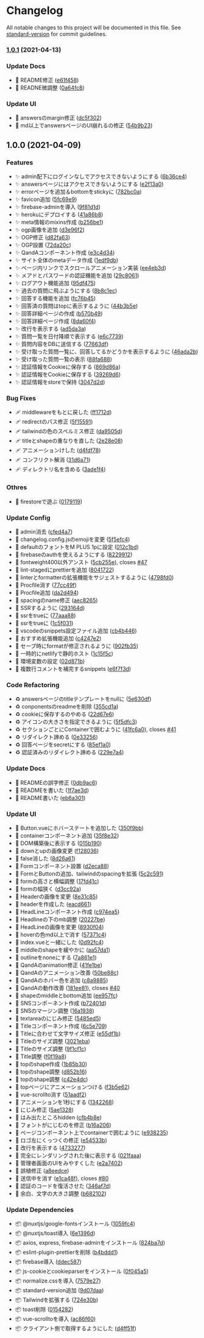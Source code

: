 # Changelog

All notable changes to this project will be documented in this file. See [standard-version](https://github.com/conventional-changelog/standard-version) for commit guidelines.

### [1.0.1](https://github.com/dlopp/question-box/compare/v1.0.0...v1.0.1) (2021-04-13)


### Update Docs

* :memo: README修正 ([e61f458](https://github.com/dlopp/question-box/commit/e61f458f1136fec4f8b256a49cbde4f205401d88))
* :memo: READNE微調整 ([0a64fc8](https://github.com/dlopp/question-box/commit/0a64fc863f73f410394fe77e2ed7b9fda3cf3a07))


### Update UI

* :art: answersのmargin修正 ([dc5f302](https://github.com/dlopp/question-box/commit/dc5f30237dead4164b439e904a1369acdb1eeee4))
* :art: md以上でanswersページのUI崩れるの修正 ([54b9b23](https://github.com/dlopp/question-box/commit/54b9b23e98019454d40b68d3bc2054b8e96fcabd))

## 1.0.0 (2021-04-09)


### Features

* :sparkles: admin配下にログインなしでアクセスできないようにする ([6b36ce4](https://github.com/dlopp/question-box/commit/6b36ce4bf780629eac2039c3b56698e3f6036cab))
* :sparkles: answersページにはアクセスできないようにする ([e2f13a0](https://github.com/dlopp/question-box/commit/e2f13a0dfc68f44a3898df043a8b03923dd4441e))
* :sparkles: errorページを追加＆bottomをstickyに ([782bc0a](https://github.com/dlopp/question-box/commit/782bc0ae431c02fd3036917e7b24a715cd523d41))
* :sparkles: favicon追加 ([5fc69e9](https://github.com/dlopp/question-box/commit/5fc69e9ea27e086dc7b41416731c17d77210ebf7))
* :sparkles: firebase-adminを導入 ([9f81d1d](https://github.com/dlopp/question-box/commit/9f81d1df8d61b99f821438dd59a16112ef3e0ce6))
* :sparkles: herokuにデプロイする ([41a86b8](https://github.com/dlopp/question-box/commit/41a86b83d4069615f5bc5003c61a6611b980b2b1))
* :sparkles: meta情報のmixins作成 ([b256be1](https://github.com/dlopp/question-box/commit/b256be1ce5c4ad631372ae8242e09c69f1ae6c5f))
* :sparkles: ogp画像を追加 ([d3e96f2](https://github.com/dlopp/question-box/commit/d3e96f2b33b40339c7a416f565145f731a9dc895))
* :sparkles: OGP修正 ([d82fa63](https://github.com/dlopp/question-box/commit/d82fa63a2f50e1758978af22df317655c74f56b5))
* :sparkles: OGP設置 ([72da20c](https://github.com/dlopp/question-box/commit/72da20cf417a5b9ad8532861a291a0f233a55d6b))
* :sparkles: QandAコンポーネント作成 ([e3c4d34](https://github.com/dlopp/question-box/commit/e3c4d3425507c794954ea6269d1c1609af0b90ee))
* :sparkles: サイト全体のmetaデータ作成 ([1edf9db](https://github.com/dlopp/question-box/commit/1edf9db017993cccf1d27e614503a372a7d35d08))
* :sparkles: ページ内リンクでスクロールアニメーション実装 ([ee4eb3d](https://github.com/dlopp/question-box/commit/ee4eb3ddc22c2217e6ac1b6b0656ba73b41b4dc8))
* :sparkles: メアドとパスワードの認証機能を追加 ([29c8061](https://github.com/dlopp/question-box/commit/29c80616dd023ca7e015a10d824b466249b7ec5d))
* :sparkles: ログアウト機能追加 ([95df475](https://github.com/dlopp/question-box/commit/95df475c5130c2f0c54edb751d1f941ee710f057))
* :sparkles: 過去の質問に飛ぶようにする ([8b8c1ec](https://github.com/dlopp/question-box/commit/8b8c1ecc2cf98536548e977265d4e4030bb05b21))
* :sparkles: 回答する機能を追加 ([fc76b45](https://github.com/dlopp/question-box/commit/fc76b4566fe9d1a12d0cd4a2c634103aab3cf50f))
* :sparkles: 回答済の質問はtopに表示するように ([44b3b5e](https://github.com/dlopp/question-box/commit/44b3b5e0aa48bd1b6a151f43b446b7246ac85a5a))
* :sparkles: 回答詳細ページの作成 ([b570b49](https://github.com/dlopp/question-box/commit/b570b49cf791eebdd0aa3e8fc37afca6d91bc5cf))
* :sparkles: 回答詳細ページ作成 ([8da60f4](https://github.com/dlopp/question-box/commit/8da60f463203cffc24bbfa99cbf227fee7f3b864))
* :sparkles: 改行を表示する ([ad5da3a](https://github.com/dlopp/question-box/commit/ad5da3acb0bead7a4bc42e643f2f876bae98fc91))
* :sparkles: 質問一覧を日付降順で表示する ([e6c7739](https://github.com/dlopp/question-box/commit/e6c7739189e71e15f48201f0e3fc0e2b9877f8dc))
* :sparkles: 質問内容をDBに送信する ([77663df](https://github.com/dlopp/question-box/commit/77663df968a7d476c0fd3f69c57d38b7392e5ad4))
* :sparkles: 受け取った質問一覧に、回答してるかどうかを表示するように ([46ada2b](https://github.com/dlopp/question-box/commit/46ada2b7d05be1561fc5c599e231701dbe4ee3be))
* :sparkles: 受け取った質問一覧の表示 ([88fa688](https://github.com/dlopp/question-box/commit/88fa688447cc91255d44df32c380f5991240c41f))
* :sparkles: 認証情報をCookieに保存する ([869d86a](https://github.com/dlopp/question-box/commit/869d86a55951c18c58a72aec948e197fe17bc35b))
* :sparkles: 認証情報をCookieに保存する ([39269d6](https://github.com/dlopp/question-box/commit/39269d6949dfcdd0c978245f06cb53280cdb681f))
* :sparkles: 認証情報をstoreで保持 ([3047d2d](https://github.com/dlopp/question-box/commit/3047d2dbf7b77a3973c8d66ddba54d688b8a4b25))


### Bug Fixes

* :adhesive_bandage: middlewareをもとに戻した ([ff1712d](https://github.com/dlopp/question-box/commit/ff1712de1d91e94eff3ce92559e018a23a623183))
* :adhesive_bandage: redirectのパス修正 ([5f15591](https://github.com/dlopp/question-box/commit/5f15591b0370cafc2587bea697e5cb474c7707ea))
* :adhesive_bandage: tailwindの色のスペルミス修正 ([da9505d](https://github.com/dlopp/question-box/commit/da9505d4c4c493b0f037729b51c38310bce6dfa6))
* :adhesive_bandage: titleとshapeの重なりを直した ([2e28e08](https://github.com/dlopp/question-box/commit/2e28e08df497ed2fb024a92552688a5bf2059ef5))
* :adhesive_bandage: アニメーションけした ([d4fdf78](https://github.com/dlopp/question-box/commit/d4fdf78ad84e1024bf8f04fb58f86541cfc5d526))
* :adhesive_bandage: コンフリクト解消 ([31d6a71](https://github.com/dlopp/question-box/commit/31d6a716681f8321f09842883c5658cfec29feef))
* :adhesive_bandage: ディレクトリ名を含める ([3ade1f4](https://github.com/dlopp/question-box/commit/3ade1f49b3a0e0099bf9ccfe9ee0d324bdb2e924))


### Othres

* :teddy_bear: firestoreで遊ぶ ([0179119](https://github.com/dlopp/question-box/commit/017911915f572f3c7d38cb0629808a6a4d95c8ea))


### Update Config

* :wrench: admin消去 ([cfed4a7](https://github.com/dlopp/question-box/commit/cfed4a7281ade0c08bae5ba5ed30377ed30ad551))
* :wrench: changelog.config.jsのemojiを変更 ([5f5efc4](https://github.com/dlopp/question-box/commit/5f5efc40d100bfd9af0b8b0a43f80a225391efbd))
* :wrench: defaultのフォントをM PLUS 1pに設定 ([012c1bd](https://github.com/dlopp/question-box/commit/012c1bde4a0ea16eaa52735a0b2674f26b1e680c))
* :wrench: firebaseのauthを使えるようにする ([8229912](https://github.com/dlopp/question-box/commit/8229912c9a86f9c66409323fa570df076faa7a54))
* :wrench: fontweight400以外アンスト ([5cb255e](https://github.com/dlopp/question-box/commit/5cb255e3d863f00003e2911d4def573b0cd4c74b)), closes [#47](https://github.com/dlopp/question-box/issues/47)
* :wrench: lint-stagedにprettierを追加 ([8041722](https://github.com/dlopp/question-box/commit/804172274363c8f0ec601a40c1132baf8d4f8cc4))
* :wrench: linterとformatterの拡張機能をサジェストするように ([4798fd0](https://github.com/dlopp/question-box/commit/4798fd0fb1cd7a9c256b2d6facb7bd49d27f11d9))
* :wrench: Procfile消す ([77cc49f](https://github.com/dlopp/question-box/commit/77cc49fc9b30cb7e3eccd78df83a93be6edf522a))
* :wrench: Procfile追加 ([da2d494](https://github.com/dlopp/question-box/commit/da2d494403478c768e1ffc4b007530c5bf9dcd82))
* :wrench: spacingのname修正 ([aec8265](https://github.com/dlopp/question-box/commit/aec826518695cea8b9b043debdd7487a49429735))
* :wrench: SSRするように ([293164d](https://github.com/dlopp/question-box/commit/293164d0746e37f643e0958f45dbc8bbc4cd758a))
* :wrench: ssrをtrueに ([77aaa88](https://github.com/dlopp/question-box/commit/77aaa8892c286b4db98a8464a4cf87596a16533d))
* :wrench: ssrをtrueに ([1c5f031](https://github.com/dlopp/question-box/commit/1c5f0311b338d457295022c8487726de523333d1))
* :wrench: vscodeのsnippets設定ファイル追加 ([cb4b446](https://github.com/dlopp/question-box/commit/cb4b446611136c7320f917007367b46f8187e844))
* :wrench: おすすめ拡張機能追加 ([c4247e2](https://github.com/dlopp/question-box/commit/c4247e21fcd9f931492851fdbbac2d536e29daae))
* :wrench: セーブ時にformatが修正されるように ([902fb35](https://github.com/dlopp/question-box/commit/902fb359f46f07a5e014223c36b83c66a96872f0))
* :wrench: 一時的にnetlifyで静的ホスト ([1c15f5c](https://github.com/dlopp/question-box/commit/1c15f5cc7a7eb591f2271a1ed27c850d2125a29c))
* :wrench: 環境変数の設定 ([02d871b](https://github.com/dlopp/question-box/commit/02d871b44ed30da762db29aac68b2d498fa7b601))
* :wrench: 複数行コメントを補完するsnippets ([e6f7f3d](https://github.com/dlopp/question-box/commit/e6f7f3d90a95cf8e24228b3f743f850ea785359a))


### Code Refactoring

* :recycle: answersページのtitleテンプレートをnullに ([5e630df](https://github.com/dlopp/question-box/commit/5e630dfd061d43b0174e1b927c5b50a20ba2c5fb))
* :recycle: conponentsのreadmeを削除 ([355cd1a](https://github.com/dlopp/question-box/commit/355cd1a351aa62b0c1a2ca2f82e9ba3202053630))
* :recycle: cookieに保存するのやめる ([22d67e6](https://github.com/dlopp/question-box/commit/22d67e60b15edb68add2db4a0ee8edf3c6d542c2))
* :recycle: アイコンの大きさを指定できるように ([5f5dfc3](https://github.com/dlopp/question-box/commit/5f5dfc3080bb385c1447ca5e2842101bb938cfba))
* :recycle: セクションごとにContainerで囲むように ([41fc6a0](https://github.com/dlopp/question-box/commit/41fc6a0cc4b55034f3c14f31854960db03cf5144)), closes [#41](https://github.com/dlopp/question-box/issues/41)
* :recycle: リダイレクト諦める ([0e33256](https://github.com/dlopp/question-box/commit/0e3325640d77de26bd7bfec442f174d6fada01d9))
* :recycle: 回答ページをsecretにする ([85ef1a0](https://github.com/dlopp/question-box/commit/85ef1a0215fa0c9305c2295647a5b7d2ad68de68))
* :recycle: 認証済みのリダイレクト諦める ([229e7a4](https://github.com/dlopp/question-box/commit/229e7a435c4a0ce3d9ae25c6d72e57bc11805729))


### Update Docs

* :memo: READMEの誤字修正 ([0db9ac6](https://github.com/dlopp/question-box/commit/0db9ac67c975976e983335b8727bcefa742933e5))
* :memo: READMEを書いた ([1f7ae3d](https://github.com/dlopp/question-box/commit/1f7ae3d5746602f8a0a1d7d085f816a13a5731e5))
* :memo: README書いた ([eb6a301](https://github.com/dlopp/question-box/commit/eb6a3011e9823676dd897d87100c46f091fddbeb))


### Update UI

* :art: Button.vueにホバーステートを追加した ([350f9bb](https://github.com/dlopp/question-box/commit/350f9bbd679e31739c04e9aad4c41e318e2ac4b5))
* :art: containerコンポーネント追加 ([35f8e32](https://github.com/dlopp/question-box/commit/35f8e32acb094077268e432147734d47b4cd2824))
* :art: DOM構築後に表示する ([015b190](https://github.com/dlopp/question-box/commit/015b190e36a5295b620f908ab061eb886795171c))
* :art: downとupの画像変更 ([f128036](https://github.com/dlopp/question-box/commit/f128036b9e1e5f6869fab26b1107cdcd21f0a49f))
* :art: false消した ([8d26a61](https://github.com/dlopp/question-box/commit/8d26a614cdec19a4f2e23a07059188ac35621814))
* :art: Formコンポーネント設置 ([d2eca88](https://github.com/dlopp/question-box/commit/d2eca880bc28a7292486a5a31a52205dd8821b62))
* :art: FormとButtonの追加、tailwindのspacingを拡張 ([5c2c591](https://github.com/dlopp/question-box/commit/5c2c5914d8117747be74ec7e3923198017b240fd))
* :art: formの高さと横幅調整 ([17fd41c](https://github.com/dlopp/question-box/commit/17fd41cca2d4f6a2ac8753d9f02294603c2ccaec))
* :art: formの幅狭く ([d3cc92a](https://github.com/dlopp/question-box/commit/d3cc92a2c983842ffdfad2aca5c51c9cb3a53ce7))
* :art: Headerの画像を変更 ([8e31c85](https://github.com/dlopp/question-box/commit/8e31c850afa71fdfde848aea5911dea99185ba46))
* :art: headerを作成した ([eacd661](https://github.com/dlopp/question-box/commit/eacd661bf812e59c5536a869d03558232c4a3a58))
* :art: HeadLineコンポーネント作成 ([c974ea5](https://github.com/dlopp/question-box/commit/c974ea581ceeaf85c5ed3b63ad55c766cb1e244b))
* :art: Headlineの下のmb調整 ([20227be](https://github.com/dlopp/question-box/commit/20227bec0f50ff3ffc78ccb141815634ecbebce4))
* :art: HeadLineの画像を変更 ([8930f04](https://github.com/dlopp/question-box/commit/8930f0450019aaf5c2c8e54b04a34360f82925fa))
* :art: hoverの色md以上で消す ([57371c4](https://github.com/dlopp/question-box/commit/57371c4257412f5a463a00709fbb24fedc1b8268))
* :art: index.vueと一緒にした ([0d92fc4](https://github.com/dlopp/question-box/commit/0d92fc4d5758b3e37a9d3aa8e1573f500f212690))
* :art: middleのshapeを緩やかに ([aa57da1](https://github.com/dlopp/question-box/commit/aa57da18c9214b2527af6e6d291f965b020848b1))
* :art: outlineをnoneにする ([7a861e1](https://github.com/dlopp/question-box/commit/7a861e1e3a7db649201589f7ff23a154b71e9e14))
* :art: QandAのanimation修正 ([41fe1be](https://github.com/dlopp/question-box/commit/41fe1bef011794d6307ee7c66dbed55dbc3f72cb))
* :art: QandAのアニメーション改善 ([50be88c](https://github.com/dlopp/question-box/commit/50be88caa601410fa9bb99e32bfe246923d21dc2))
* :art: QandAのホバー色を追加 ([c8a9885](https://github.com/dlopp/question-box/commit/c8a988520d34b256c525524e8f18d821d5eb7d93))
* :art: QandAの動作改善 ([181ee81](https://github.com/dlopp/question-box/commit/181ee818ea81fd80ef6789622fd809e911270133)), closes [#40](https://github.com/dlopp/question-box/issues/40)
* :art: shapeのmiddleとbottom追加 ([ee957fc](https://github.com/dlopp/question-box/commit/ee957fcd4cf7d761e37897582d8686e5cf376d33))
* :art: SNSコンポーネント作成 ([b72401d](https://github.com/dlopp/question-box/commit/b72401de73182b7156f4bd98d7ae563c209d25db))
* :art: SNSのマージン調整 ([16a1938](https://github.com/dlopp/question-box/commit/16a19381eed1c0ea90647272551e1c822dd14df5))
* :art: textareaのにじみ修正 ([5485ed5](https://github.com/dlopp/question-box/commit/5485ed5d58b03243500d15b9caf80892122f5a11))
* :art: Titleコンポーネント作成 ([6c5e709](https://github.com/dlopp/question-box/commit/6c5e70937944710ed55d39df83fa7266fcc6c478))
* :art: Titleに合わせて文字サイズ修正 ([e55df1b](https://github.com/dlopp/question-box/commit/e55df1b64891822e9ecc6760a55fb08965d27f5c))
* :art: Titleのサイズ調整 ([3021eba](https://github.com/dlopp/question-box/commit/3021ebaaf27d50b5f58283fee161e6aee6dbfe82))
* :art: Titleのサイズ調整 ([9f1cf1c](https://github.com/dlopp/question-box/commit/9f1cf1c91ecfdfa12328bea00ae28343843a9ff9))
* :art: Title調整 ([f0f19a8](https://github.com/dlopp/question-box/commit/f0f19a892eb5d8798cd21b19981bd9f0d7c86d7a))
* :art: topのshape作成 ([1b85b30](https://github.com/dlopp/question-box/commit/1b85b308be6734b5eab796bc6ec4c934fce874fd))
* :art: topのshape調整 ([d852b16](https://github.com/dlopp/question-box/commit/d852b16d75225f9d9aa5c4c2e66a1716359ea390))
* :art: topのshape調整 ([c42e4dc](https://github.com/dlopp/question-box/commit/c42e4dce46fd74d966e258a06c2dbcd8b511dfd4))
* :art: topページにアニメーションつける ([f3b5e62](https://github.com/dlopp/question-box/commit/f3b5e6207602ca15da32d732a15cb043605fab32))
* :art: vue-scrollto消す ([51aadf2](https://github.com/dlopp/question-box/commit/51aadf25cf5a866360d72f45ebc66368d1b2bf54))
* :art: アニメーションを1秒にする ([1342268](https://github.com/dlopp/question-box/commit/13422683a03a0ac95ccedbcddbd80403dd5cb74f))
* :art: にじみ修正 ([5ae1328](https://github.com/dlopp/question-box/commit/5ae1328662eaa2ae4b44291b113db9b958b10b20))
* :art: はみ出たところhidden ([cfb4b8e](https://github.com/dlopp/question-box/commit/cfb4b8e198d76ec8ed47cbdfb4f8a6ed1ec41648))
* :art: フォントがにじむのを修正 ([b16a206](https://github.com/dlopp/question-box/commit/b16a206f7106d9e76a0225ea397bc4f826685ad8))
* :art: ページコンポーネント上でcontainerで囲むように ([e938235](https://github.com/dlopp/question-box/commit/e938235c21aee656d835aaf3f70df4a9139cfe10))
* :art: ロゴ左にくっつくの修正 ([e54533b](https://github.com/dlopp/question-box/commit/e54533be901736819db6b1c4ff0df20e6e51a216))
* :art: 改行を表示する ([4733277](https://github.com/dlopp/question-box/commit/47332779f702e8919aeb6330f7c001b3d333528d))
* :art: 完全にレンダリングされた後に表示する ([021faaa](https://github.com/dlopp/question-box/commit/021faaaa4ed42bce9cea2477b14ebafa3ccd853e))
* :art: 管理者画面のUIをみやすくした ([e2a7402](https://github.com/dlopp/question-box/commit/e2a7402729e8baddcb7bd0c67c7cad015f9cb431))
* :art: 誤植修正 ([a8eedce](https://github.com/dlopp/question-box/commit/a8eedce439940968856d2ecc35155e5d964d5824))
* :art: 送信中を消す ([e1ca48f](https://github.com/dlopp/question-box/commit/e1ca48f4fb91b6c1e5498e27a0db859bb3ff0c53)), closes [#80](https://github.com/dlopp/question-box/issues/80)
* :art: 認証のコードを復活させた ([346af7d](https://github.com/dlopp/question-box/commit/346af7d345ac023bca43302cfe19aa73ab2baf55))
* :art: 余白、文字の大きさ調整 ([b682102](https://github.com/dlopp/question-box/commit/b6821027db304ed5e5b01f1fad67a52a182b897d))


### Update Dependencies

* :package: @nuxtjs/google-fontsインストール ([1059fc4](https://github.com/dlopp/question-box/commit/1059fc46a8d756bd9c278075189c9e7fc8544880))
* :package: @nuxtjs/toast導入 ([6e1396d](https://github.com/dlopp/question-box/commit/6e1396dcc62fbd8feb06b66863b924476a3d56d4))
* :package: axios, express, firebase-adminをインストール ([824ba7d](https://github.com/dlopp/question-box/commit/824ba7d6f5fe8815da2e657cdbd1c7d4db8f8113))
* :package: eslint-plugin-prettierを削除 ([b4bddd1](https://github.com/dlopp/question-box/commit/b4bddd18a8d88c8e035468fa8819e4588ae4e86a))
* :package: firebase導入 ([ddec587](https://github.com/dlopp/question-box/commit/ddec5874d7c6a1981cf3b4be38c4b1611ab1501f))
* :package: js-cookieとcookieparserをインストール ([0f045a5](https://github.com/dlopp/question-box/commit/0f045a58c3b7b4253b30965fdda8abff37ba79e5))
* :package: normalize.cssを導入 ([7579e27](https://github.com/dlopp/question-box/commit/7579e27b7b7bdfbdfaedb3c0000c020b19548eca))
* :package: standard-version追加 ([9d07daa](https://github.com/dlopp/question-box/commit/9d07daae182ee53ef77604fe06e3da738e574c2f))
* :package: Tailwindを拡張する ([724e30b](https://github.com/dlopp/question-box/commit/724e30b980ece641d91b2fec4953f59482a1ed1c))
* :package: toast削除 ([0154282](https://github.com/dlopp/question-box/commit/0154282196188831c5b9e504b2a6c161b3256038))
* :package: vue-scrolltoを導入 ([ac86f60](https://github.com/dlopp/question-box/commit/ac86f601af3057aca0d86b3feb97fce442e74575))
* :package: クライアント側で取得するようにした ([d4ff51f](https://github.com/dlopp/question-box/commit/d4ff51f08eaec7f2ad151a94049159fd39c9c3b8))
